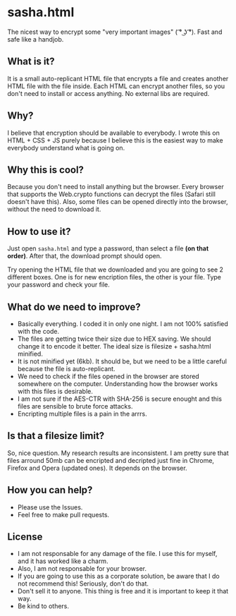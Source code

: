 # sasha.html
The nicest way to encrypt some "very important images" ( ͡° ͜ʖ ͡°). Fast and safe like a handjob.

## What is it?
It is a small auto-replicant HTML file that encrypts a file and creates another HTML file with the file inside. Each HTML can encrypt another files, so you don't need to install or access anything. No external libs are required. 

## Why?
I believe that encryption should be available to everybody. I wrote this on HTML + CSS + JS purely because I believe this is the easiest way to make everybody understand what is going on.

## Why this is cool?
Because you don't need to install anything but the browser. Every browser that supports the Web.crypto functions can decrypt the files (Safari still doesn't have this). Also, some files can be opened directly into the browser, without the need to download it.

## How to use it?
Just open `sasha.html` and type a password, than select a file **(on that order)**. After that, the download prompt should open. 

Try opening the HTML file that we downloaded and you are going to see 2 different boxes. One is for new encription files, the other is your file. Type your password and check your file. 

## What do we need to improve?
- Basically everything. I coded it in only one night. I am not 100% satisfied with the code.
- The files are getting twice their size due to HEX saving. We should change it to encode it better. The ideal size is filesize + sasha.html minified.
- It is not minified yet (6kb). It should be, but we need to be a little careful because the file is auto-replicant. 
- We need to check if the files opened in the browser are stored somewhere on the computer. Understanding how the browser works with this files is desirable.
- I am not sure if the AES-CTR with SHA-256 is secure enought and this files are sensible to brute force attacks.
- Encripting multiple files is a pain in the arrrs.

## Is that a filesize limit?
So, nice question. My research results are inconsistent. I am pretty sure that files arround 50mb can be encripted and decripted just fine in Chrome, Firefox and Opera (updated ones). It depends on the browser.

## How you can help? 
- Please use the Issues.
- Feel free to make pull requests.

## License
- I am not responsable for any damage of the file. I use this for myself, and it has worked like a charm.
- Also, I am not responsable for your browser. 
- If you are going to use this as a corporate solution, be aware that I do not recommend this! Seriously, don't do that.
- Don't sell it to anyone. This thing is free and it is important to keep it that way.
- Be kind to others.
